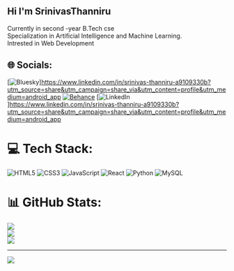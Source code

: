 ## Hi I'm SrinivasThanniru
Currently in second -year B.Tech cse <br>
Specialization in Artificial Intelligence and Machine Learning.<br>
Intrested in Web Development <br>

## 🌐 Socials:
[![Bluesky](https://img.shields.io/badge/bluesky-0285FF?style=for-the-badge&logo=bluesky&logoColor=%23FFFFFF)]https://www.linkedin.com/in/srinivas-thanniru-a9109330b?utm_source=share&utm_campaign=share_via&utm_content=profile&utm_medium=android_app [![Behance](https://img.shields.io/badge/Behance-1769ff?logo=behance&logoColor=white)](https://behance.net/srinivas) [![LinkedIn](https://img.shields.io/badge/LinkedIn-%230077B5.svg?logo=linkedin&logoColor=white)]https://www.linkedin.com/in/srinivas-thanniru-a9109330b?utm_source=share&utm_campaign=share_via&utm_content=profile&utm_medium=android_app

# 💻 Tech Stack:
![HTML5](https://img.shields.io/badge/html5-%23E34F26.svg?style=for-the-badge&logo=html5&logoColor=white) ![CSS3](https://img.shields.io/badge/css3-%231572B6.svg?style=for-the-badge&logo=css3&logoColor=white) ![JavaScript](https://img.shields.io/badge/javascript-%23323330.svg?style=for-the-badge&logo=javascript&logoColor=%23F7DF1E) ![React](https://img.shields.io/badge/react-%2320232a.svg?style=for-the-badge&logo=react&logoColor=%2361DAFB) ![Python](https://img.shields.io/badge/python-3670A0?style=for-the-badge&logo=python&logoColor=ffdd54) ![MySQL](https://img.shields.io/badge/mysql-4479A1.svg?style=for-the-badge&logo=mysql&logoColor=white)
# 📊 GitHub Stats:
![](https://github-readme-stats.vercel.app/api?username=profile&theme=blue-green&hide_border=false&include_all_commits=true&count_private=false)<br/>
![](https://nirzak-streak-stats.vercel.app/?user=profile&theme=blue-green&hide_border=false)<br/>
![](https://github-readme-stats.vercel.app/api/top-langs/?username=profile&theme=blue-green&hide_border=false&include_all_commits=true&count_private=false&layout=compact)

---
[![](https://visitcount.itsvg.in/api?id=profile&icon=0&color=0)](https://visitcount.itsvg.in)

<!-- Proudly created with GPRM ( https://gprm.itsvg.in ) -->

